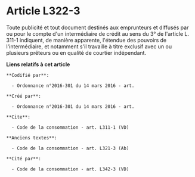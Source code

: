 # Article L322-3

Toute publicité et tout document destinés aux emprunteurs et diffusés par ou pour le compte d'un intermédiaire de crédit au
sens du 3° de l'article L. 311-1 indiquent, de manière apparente, l'étendue des pouvoirs de l'intermédiaire, et notamment
s'il travaille à titre exclusif avec un ou plusieurs prêteurs ou en qualité de courtier indépendant.

**Liens relatifs à cet article**

	**Codifié par**:

	  - Ordonnance n°2016-301 du 14 mars 2016 - art.

	**Créé par**:

	  - Ordonnance n°2016-301 du 14 mars 2016 - art.

	**Cite**:

	  - Code de la consommation - art. L311-1 (VD)

	**Anciens textes**:

	  - Code de la consommation - art. L321-3 (Ab)

	**Cité par**:

	  - Code de la consommation - art. L342-3 (VD)
